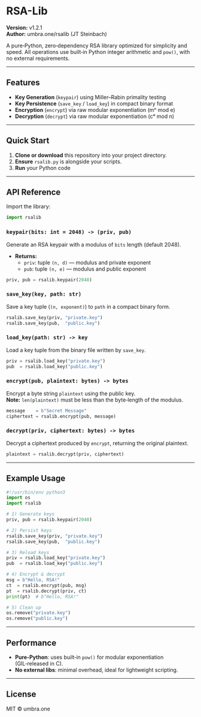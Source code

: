 # RSA-Lib

**Version:** v1.2.1\
**Author:** umbra.one/rsalib (JT Steinbach)

A pure‑Python, zero‑dependency RSA library optimized for simplicity and speed. All operations use built‑in Python integer arithmetic and `pow()`, with no external requirements.

---

## Features

- **Key Generation** (`keypair`) using Miller–Rabin primality testing
- **Key Persistence** (`save_key` / `load_key`) in compact binary format
- **Encryption** (`encrypt`) via raw modular exponentiation (mⁿ mod e)
- **Decryption** (`decrypt`) via raw modular exponentiation (cᵈ mod n)

---

## Quick Start

1. **Clone or download** this repository into your project directory.
2. **Ensure** `rsalib.py` is alongside your scripts.
3. **Run** your Python code

---

## API Reference

Import the library:

```python
import rsalib
```

### `keypair(bits: int = 2048) -> (priv, pub)`

Generate an RSA keypair with a modulus of `bits` length (default 2048).

- **Returns:**
  - `priv`: tuple `(n, d)` — modulus and private exponent
  - `pub`:  tuple `(n, e)` — modulus and public exponent

```python
priv, pub = rsalib.keypair(2048)
```

### `save_key(key, path: str)`

Save a key tuple (`(n, exponent)`) to `path` in a compact binary form.

```python
rsalib.save_key(priv, "private.key")
rsalib.save_key(pub,  "public.key")
```

### `load_key(path: str) -> key`

Load a key tuple from the binary file written by `save_key`.

```python
priv = rsalib.load_key("private.key")
pub  = rsalib.load_key("public.key")
```

### `encrypt(pub, plaintext: bytes) -> bytes`

Encrypt a byte string `plaintext` using the public key.\
**Note:** `len(plaintext)` must be less than the byte‐length of the modulus.

```python
message    = b"Secret Message"
ciphertext = rsalib.encrypt(pub, message)
```

### `decrypt(priv, ciphertext: bytes) -> bytes`

Decrypt a ciphertext produced by `encrypt`, returning the original plaintext.

```python
plaintext = rsalib.decrypt(priv, ciphertext)
```

---

## Example Usage

```python
#!/usr/bin/env python3
import os
import rsalib

# 1) Generate keys
priv, pub = rsalib.keypair(2048)

# 2) Persist keys
rsalib.save_key(priv, "private.key")
rsalib.save_key(pub,  "public.key")

# 3) Reload keys
priv = rsalib.load_key("private.key")
pub  = rsalib.load_key("public.key")

# 4) Encrypt & decrypt
msg = b"Hello, RSA!"
ct  = rsalib.encrypt(pub, msg)
pt  = rsalib.decrypt(priv, ct)
print(pt)  # b"Hello, RSA!"

# 5) Clean up
os.remove("private.key")
os.remove("public.key")
```

---

## Performance

- **Pure‑Python**: uses built‑in `pow()` for modular exponentiation (GIL‑released in C).
- **No external libs**: minimal overhead, ideal for lightweight scripting.

---

## License

MIT © umbra.one
